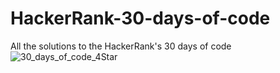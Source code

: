 # HackerRank-30-days-of-code
All the solutions to the HackerRank's 30 days of code
![30_days_of_code_4Star](https://user-images.githubusercontent.com/76241087/135151541-80f8fc5a-ec7d-4078-8b89-a1deccfed414.JPG)
